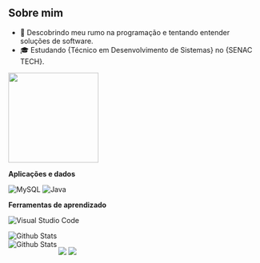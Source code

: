 ## Sobre mim

- 🤔 Descobrindo meu rumo na programação e tentando entender soluções de software.
- 🎓 Estudando {Técnico em Desenvolvimento de Sistemas} no {SENAC TECH}.

<div>
<a href = "https://github.com/anuraghazra/github-readme-stats">
  <img  height="180em"  src="https://github-readme-stats.vercel.app/api?username=LuisVanz&show_icons=true&count_private=true&theme=vue-dark"/>

  
</a>
</div>

**Aplicações e dados**

![MySQL](https://img.shields.io/badge/-MySQL-333333?style=flat&logo=mysql)
![Java](https://img.shields.io/badge/-Java-333333?style=flat&logo=Java&logoColor=007396)


**Ferramentas de aprendizado**

![Visual Studio Code](https://img.shields.io/badge/-Visual%20Studio%20Code-333333?style=flat&logo=visual-studio-code&logoColor=007ACC)

<td>
      <img
        align="left"
        src="https://github-readme-stats.vercel.app/api/top-langs/?username=LuisVanz&theme=dark&hide_border=false&include_all_commits=true&count_private=true&layout=compact"
        alt="Github Stats"
      />
    </td>
     <td>
      <br />
      <img
        align="left"
        src="https://github-readme-streak-stats.herokuapp.com/?user=LuisVanz&theme=dark&hide_border=false"
        alt="Github Stats"
      />
    </td>
  </tr>
</table>

 <a  height="40" width="50" href="https://instagram.com/luis_xvl" target="_blank"><img src="https://img.shields.io/badge/-Instagram-%23E4405F?style=for-the-badge&logo=instagram&logoColor=white" target="_blank"></a>
 <a height="40" width="50" href = "mailto:luisvanz21@gmail.com"><img src="https://img.shields.io/badge/-Gmail-%23333?style=for-the-badge&logo=gmail&logoColor=white" target="_blank"></a>

